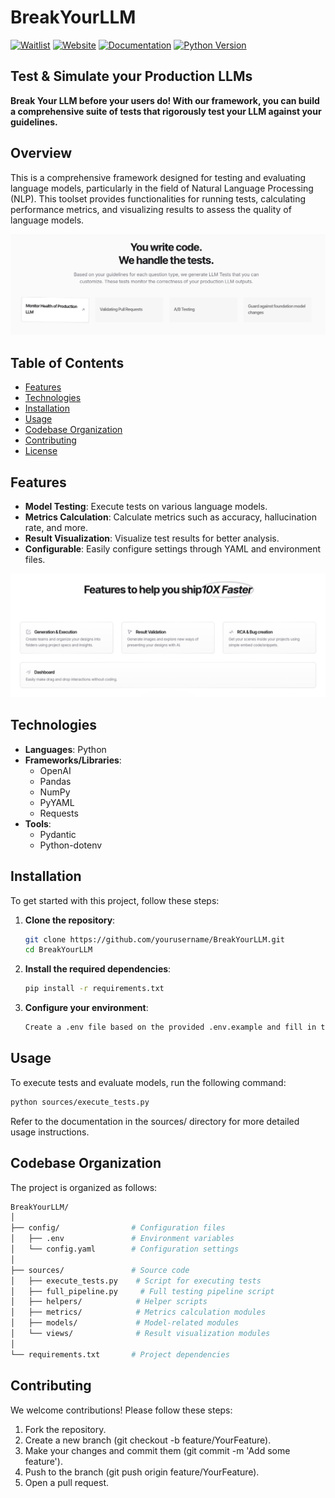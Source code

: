 # BreakYourLLM



[![Waitlist](https://img.shields.io/badge/Waitlist-Click_here-blue)](https://example.com/form)
[![Website](https://img.shields.io/badge/Website-Click_here-green)](https://example.com/website)
[![Documentation](https://img.shields.io/badge/docs-online-blue?style=flat-square)](https://<your-docs-url>)
[![Python Version](https://img.shields.io/badge/python-3.8%2B-blue.svg)](https://www.python.org/downloads/release/python-380/)
## Test & Simulate your Production LLMs

**Break Your LLM before your users do! With our framework, you can build a comprehensive suite of tests that rigorously test your LLM against your guidelines.**

## Overview

This is a comprehensive framework designed for testing and evaluating language models, particularly in the field of Natural Language Processing (NLP). This toolset provides functionalities for running tests, calculating performance metrics, and visualizing results to assess the quality of language models.

![Overview Image](docs/images/overview.png)

## Table of Contents

- [Features](#features)
- [Technologies](#technologies)
- [Installation](#installation)
- [Usage](#usage)
- [Codebase Organization](#codebase-organization)
- [Contributing](#contributing)
- [License](#license)

## Features

- **Model Testing**: Execute tests on various language models.
- **Metrics Calculation**: Calculate metrics such as accuracy, hallucination rate, and more.
- **Result Visualization**: Visualize test results for better analysis.
- **Configurable**: Easily configure settings through YAML and environment files.

![Features Image](docs/images/features.png)

## Technologies

- **Languages**: Python
- **Frameworks/Libraries**: 
  - OpenAI
  - Pandas
  - NumPy
  - PyYAML
  - Requests
- **Tools**: 
  - Pydantic
  - Python-dotenv

## Installation

To get started with this project, follow these steps:

1. **Clone the repository**:
   ```bash
   git clone https://github.com/yourusername/BreakYourLLM.git
   cd BreakYourLLM

2. **Install the required dependencies**:
    ```bash
    pip install -r requirements.txt
    ```
3. **Configure your environment**:
    ```bash
    Create a .env file based on the provided .env.example and fill in the necessary variables.
    ```

## Usage

To execute tests and evaluate models, run the following command:

```bash
python sources/execute_tests.py
```

Refer to the documentation in the sources/ directory for more detailed usage instructions.


## Codebase Organization
The project is organized as follows:

```bash
BreakYourLLM/
│
├── config/                # Configuration files
│   ├── .env               # Environment variables
│   └── config.yaml        # Configuration settings
│
├── sources/               # Source code
│   ├── execute_tests.py    # Script for executing tests
│   ├── full_pipeline.py     # Full testing pipeline script
│   ├── helpers/            # Helper scripts
│   ├── metrics/            # Metrics calculation modules
│   ├── models/             # Model-related modules
│   └── views/              # Result visualization modules
│
└── requirements.txt       # Project dependencies
```

## Contributing

We welcome contributions! Please follow these steps:

1. Fork the repository.
2. Create a new branch (git checkout -b feature/YourFeature).
3. Make your changes and commit them (git commit -m 'Add some feature').
4. Push to the branch (git push origin feature/YourFeature).
5. Open a pull request.
